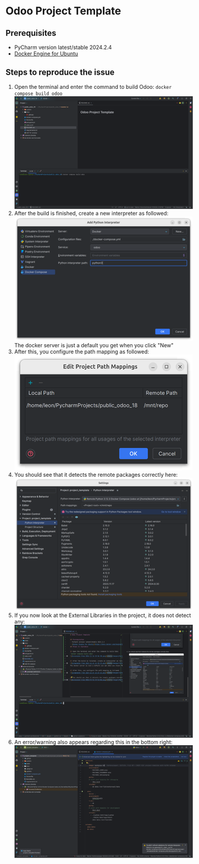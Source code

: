 # Odoo Project Template
## Prerequisites

- PyCharm version latest/stable 2024.2.4
- [Docker Engine for Ubuntu](https://docs.docker.com/engine/install/ubuntu/)

## Steps to reproduce the issue
1) Open the terminal and enter the command to build Odoo: `docker compose build odoo`
![Screenshot from 2024-11-14 15-04-38.png](static/images/Screenshot%20from%202024-11-14%2015-04-38.png)
2) After the build is finished, create a new interpreter as followed:
![Screenshot from 2024-11-14 14-50-55.png](static/images/Screenshot%20from%202024-11-14%2014-50-55.png)
The docker server is just a default you get when you click "New"
3) After this, you configure the path mapping as followed:
![Screenshot from 2024-11-14 15-24-25.png](static/images/Screenshot%20from%202024-11-14%2015-24-25.png)
4) You should see that it detects the remote packages correctly here:
![Screenshot from 2024-11-14 12-14-06.png](static/images/Screenshot%20from%202024-11-14%2012-14-06.png)
5) If you now look at the External Libraries in the project, it does not detect any:
![Screenshot from 2024-11-14 15-25-38.png](static/images/Screenshot%20from%202024-11-14%2015-25-38.png)
6) An error/warning also appears regarding this in the bottom right:
![Screenshot from 2024-11-14 12-12-49.png](static/images/Screenshot%20from%202024-11-14%2012-12-49.png)